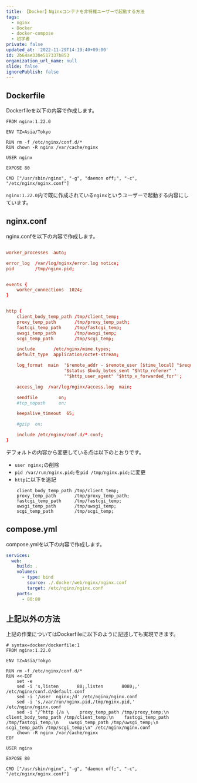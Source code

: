 ```yaml
---
title: 【Docker】Nginxコンテナを非特権ユーザーで起動する方法
tags:
  - nginx
  - Docker
  - docker-compose
  - 初学者
private: false
updated_at: '2022-11-29T14:19:40+09:00'
id: 2b64ae330e517337b853
organization_url_name: null
slide: false
ignorePublish: false
---
```

## Dockerfile
Dockerfileを以下の内容で作成します。
```Dockerfile:Dockerfile
FROM nginx:1.22.0

ENV TZ=Asia/Tokyo

RUN rm -f /etc/nginx/conf.d/*
RUN chown -R nginx /var/cache/nginx

USER nginx

EXPOSE 80

CMD ["/usr/sbin/nginx", "-g", "daemon off;", "-c", "/etc/nginx/nginx.conf"]
```

`nginx:1.22.0`内で既に作成されている`nginx`というユーザーで起動する内容にしています。

## nginx.conf
nginx.confを以下の内容で作成します。

```nginx.conf

worker_processes  auto;

error_log  /var/log/nginx/error.log notice;
pid        /tmp/nginx.pid;


events {
    worker_connections  1024;
}


http {
    client_body_temp_path /tmp/client_temp;
    proxy_temp_path       /tmp/proxy_temp_path;
    fastcgi_temp_path     /tmp/fastcgi_temp;
    uwsgi_temp_path       /tmp/uwsgi_temp;
    scgi_temp_path        /tmp/scgi_temp;

    include       /etc/nginx/mime.types;
    default_type  application/octet-stream;

    log_format  main  '$remote_addr - $remote_user [$time_local] "$request" '
                      '$status $body_bytes_sent "$http_referer" '
                      '"$http_user_agent" "$http_x_forwarded_for"';

    access_log  /var/log/nginx/access.log  main;

    sendfile        on;
    #tcp_nopush     on;

    keepalive_timeout  65;

    #gzip  on;

    include /etc/nginx/conf.d/*.conf;
}
```
デフォルトの内容から変更している点は以下のとおりです。

- `user nginx;`の削除
- `pid /var/run/nginx.pid;`を`pid /tmp/nginx.pid;`に変更
- `http`に以下を追記
```
    client_body_temp_path /tmp/client_temp;
    proxy_temp_path       /tmp/proxy_temp_path;
    fastcgi_temp_path     /tmp/fastcgi_temp;
    uwsgi_temp_path       /tmp/uwsgi_temp;
    scgi_temp_path        /tmp/scgi_temp;
```

## compose.yml
compose.ymlを以下の内容で作成します。
```compose.yml
services:
  web:
    build: .
    volumes:
      - type: bind
        source: ./.docker/web/nginx/nginx.conf
        target: /etc/nginx/nginx.conf
    ports:
      - 80:80
```

## 上記以外の方法

上記の作業についてはDockerfileに以下のように記述しても実現できます。

```Dockerfile:Dockerfile
# syntax=docker/dockerfile:1
FROM nginx:1.22.0

ENV TZ=Asia/Tokyo

RUN rm -f /etc/nginx/conf.d/*
RUN <<-EOF
    set -e
    sed -i 's,listen       80;,listen       8080;,' /etc/nginx/conf.d/default.conf
    sed -i '/user  nginx;/d' /etc/nginx/nginx.conf
    sed -i 's,/var/run/nginx.pid,/tmp/nginx.pid,' /etc/nginx/nginx.conf
    sed -i "/^http {/a \    proxy_temp_path /tmp/proxy_temp;\n    client_body_temp_path /tmp/client_temp;\n    fastcgi_temp_path /tmp/fastcgi_temp;\n    uwsgi_temp_path /tmp/uwsgi_temp;\n    scgi_temp_path /tmp/scgi_temp;\n" /etc/nginx/nginx.conf
    chown -R nginx /var/cache/nginx
EOF

USER nginx

EXPOSE 80

CMD ["/usr/sbin/nginx", "-g", "daemon off;", "-c", "/etc/nginx/nginx.conf"]
```
